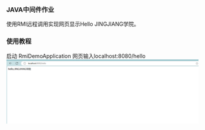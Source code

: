 ### JAVA中间件作业
使用RMI远程调用实现网页显示Hello JINGJIANG学院。

### 使用教程
启动 RmiDemoApplication 网页输入localhost:8080/hello
![img.png](img.png)
